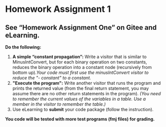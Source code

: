 # Homework Assignment 1

## See “Homework Assignment One” on Gitee and eLearning.

**Do the following:**

1. **A simple “constant propagation”:** Write a visitor that is similar to MinusIntConvert, but for each binary operation on two constants, reduces the binary operation into a constant node (recursively from bottom up).*Your code must first use the minusIntConvert visitor to reduce the "- constant" to a constant.*
2. **"Execute the program":** Write another visitor that runs the program and prints the returned value (from the final return statement, you may assume there are no other return statements in the program). *(You need to remember the current values of the variables in a table. Use a member in the visitor to remember the table.)*
3. Use eLearning to **submit** your code package (follow the instruction). 

**You code will be tested with more test programs (fmj files) for grading.**
